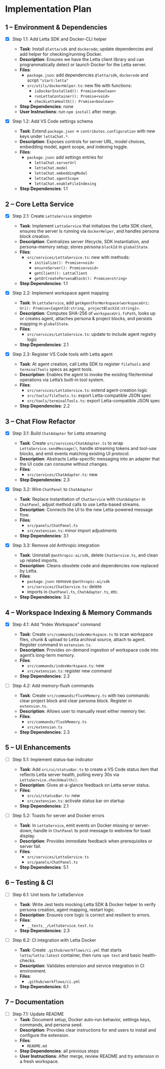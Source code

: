 # Implementation Plan

## 1 – Environment & Dependencies
- [x] Step 1.1: Add Letta SDK and Docker-CLI helper
  - **Task**: Install `@letta/sdk` and `dockerode`; update dependencies and add helper for checking/running Docker.
  - **Description**: Ensures we have the Letta client library and can programmatically detect or launch Docker for the Letta server.
  - **Files**:
    - `package.json`: add dependencies `@letta/sdk`, `dockerode` and script `"start:letta"`
    - `src/utils/dockerHelper.ts`: new file with functions:
      - `isDockerInstalled(): Promise<boolean>`
      - `runLettaContainer(): Promise<void>`
      - `checkLettaHealth(): Promise<boolean>`
  - **Step Dependencies**: none
  - **User Instructions**: run `npm install` after merge.

- [x] Step 1.2: Add VS Code settings schema
  - **Task**: Extend `package.json` → `contributes.configuration` with new keys under `lettaChat.*`.
  - **Description**: Exposes controls for server URL, model choices, embedding model, agent scope, and indexing toggle.
  - **Files**:
    - `package.json`: add settings entries for
      - `lettaChat.serverUrl`
      - `lettaChat.model`
      - `lettaChat.embeddingModel`
      - `lettaChat.agentScope`
      - `lettaChat.enableFileIndexing`
  - **Step Dependencies**: 1.1

## 2 – Core Letta Service
- [x] Step 2.1: Create `LettaService` singleton
  - **Task**: Implement `LettaService` that initializes the Letta SDK client, ensures the server is running via `dockerHelper`, and handles persona block creation.
  - **Description**: Centralizes server lifecycle, SDK instantiation, and persona-memory setup; stores persona `blockId` in `globalState`.
  - **Files**:
    - `src/services/LettaService.ts`: new with methods:
      - `initialize(): Promise<void>`
      - `ensureServer(): Promise<void>`
      - `getClient(): LettaClient`
      - `getOrCreatePersonaBlock(): Promise<string>`
  - **Step Dependencies**: 1.1

- [x] Step 2.2: Implement workspace agent mapping
  - **Task**: In `LettaService`, add `getAgentForWorkspace(workspaceUri: Uri): Promise<{agentId:string, projectBlockId:string}>`.
  - **Description**: Computes SHA-256 of `workspaceUri.fsPath`, looks up or creates agent, attaches persona & project blocks, and persists mapping in `globalState`.
  - **Files**:
    - `src/services/LettaService.ts`: update to include agent registry logic
  - **Step Dependencies**: 2.1

- [x] Step 2.3: Register VS Code tools with Letta agent
  - **Task**: At agent creation, call Letta SDK to register `fileTools` and `terminalTools` specs as agent tools.
  - **Description**: Enables the agent to invoke the existing file/terminal operations via Letta’s built-in tool system.
  - **Files**:
    - `src/services/LettaService.ts`: extend agent-creation logic
    - `src/tools/fileTools.ts`: export Letta-compatible JSON spec
    - `src/tools/terminalTools.ts`: export Letta-compatible JSON spec
  - **Step Dependencies**: 2.2

## 3 – Chat Flow Refactor
- [x] Step 3.1: Build `ChatAdapter` for Letta streaming
  - **Task**: Create `src/services/ChatAdapter.ts` to wrap `LettaService.sendMessage()`, handle streaming tokens and tool-use blocks, and emit events matching existing UI protocol.
  - **Description**: Abstracts Letta-specific messaging into an adapter that the UI code can consume without changes.
  - **Files**:
    - `src/services/ChatAdapter.ts`: new
  - **Step Dependencies**: 2.3

- [x] Step 3.2: Wire `ChatPanel` to `ChatAdapter`
  - **Task**: Replace instantiation of `ChatService` with `ChatAdapter` in `ChatPanel`, adjust method calls to use Letta-based streams.
  - **Description**: Connects the UI to the new Letta-powered message flow.
  - **Files**:
    - `src/panels/ChatPanel.ts`
    - `src/extension.ts`: minor import adjustments
  - **Step Dependencies**: 3.1

- [x] Step 3.3: Remove old Anthropic integration
  - **Task**: Uninstall `@anthropic-ai/sdk`, delete `ChatService.ts`, and clean up related imports.
  - **Description**: Cleans obsolete code and dependencies now replaced by Letta.
  - **Files**:
    - `package.json`: remove `@anthropic-ai/sdk`
    - `src/services/ChatService.ts`: delete
    - imports in `ChatPanel.ts`, `ChatAdapter.ts`, etc.
  - **Step Dependencies**: 3.2

## 4 – Workspace Indexing & Memory Commands
- [x] Step 4.1: Add “Index Workspace” command
  - **Task**: Create `src/commands/indexWorkspace.ts` to scan workspace files, chunk & upload to Letta archival source, attach to agent. Register command in `extension.ts`.
  - **Description**: Provides on-demand ingestion of workspace code into agent’s long-term memory.
  - **Files**:
    - `src/commands/indexWorkspace.ts`: new
    - `src/extension.ts`: register new command
  - **Step Dependencies**: 2.3

- [ ] Step 4.2: Add memory-flush commands
  - **Task**: Create `src/commands/flushMemory.ts` with two commands: clear project block and clear persona block. Register in `extension.ts`.
  - **Description**: Allows user to manually reset either memory tier.
  - **Files**:
    - `src/commands/flushMemory.ts`
    - `src/extension.ts`
  - **Step Dependencies**: 2.3

## 5 – UI Enhancements
- [ ] Step 5.1: Implement status-bar indicator
  - **Task**: Add `src/ui/statusBar.ts` to create a VS Code status item that reflects Letta server health, polling every 30s via `LettaService.checkHealth()`.
  - **Description**: Gives at-a-glance feedback on Letta server status.
  - **Files**:
    - `src/ui/statusBar.ts`: new
    - `src/extension.ts`: activate status bar on startup
  - **Step Dependencies**: 2.1

- [ ] Step 5.2: Toasts for server and Docker errors
  - **Task**: In `LettaService`, emit events on Docker missing or server-down; handle in `ChatPanel` to post message to webview for toast display.
  - **Description**: Provides immediate feedback when prerequisites or server fail.
  - **Files**:
    - `src/services/LettaService.ts`
    - `src/panels/ChatPanel.ts`
  - **Step Dependencies**: 5.1

## 6 – Testing & CI
- [ ] Step 6.1: Unit tests for LettaService
  - **Task**: Write Jest tests mocking Letta SDK & Docker helper to verify persona creation, agent mapping, restart logic.
  - **Description**: Ensures core logic is correct and resilient to errors.
  - **Files**:
    - `__tests__/LettaService.test.ts`
  - **Step Dependencies**: 2.3

- [ ] Step 6.2: CI integration with Letta Docker
  - **Task**: Create `.github/workflows/ci.yml` that starts `letta/letta:latest` container, then runs `npm test` and basic health-checks.
  - **Description**: Validates extension and service integration in CI environment.
  - **Files**:
    - `.github/workflows/ci.yml`
  - **Step Dependencies**: 6.1

## 7 – Documentation
- [ ] Step 7.1: Update README
  - **Task**: Document setup, Docker auto-run behavior, settings keys, commands, and persona seed.
  - **Description**: Provides clear instructions for end users to install and configure the extension.
  - **Files**:
    - `README.md`
  - **Step Dependencies**: all previous steps
  - **User Instructions**: After merge, review README and try extension in a fresh workspace.
